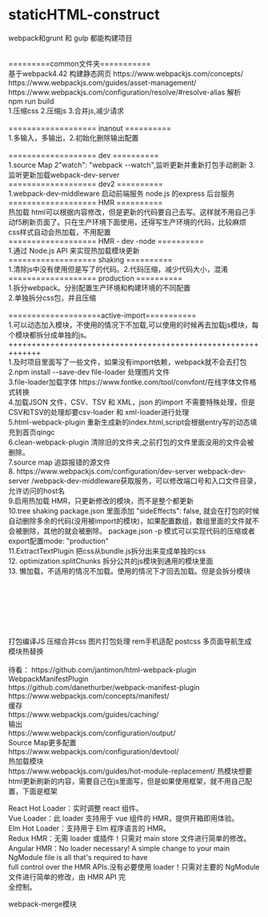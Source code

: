 # staticHTML-construct

webpack和grunt 和 gulp 都能构建项目

<br/>
=========common文件夹===========<br/>
基于webpack4.42 构建静态网页
https://www.webpackjs.com/concepts/
https://www.webpackjs.com/guides/asset-management/
https://www.webpackjs.com/configuration/resolve/#resolve-alias 解析
<br/>
npm run build
<br/>
1.压缩css
2.压缩js
3.合并js,减少请求
<br/>
<br/>
=================== inanout ==========<br/>
1.多输入，多输出，2.初始化删除输出配置
<br/>
<br/>
=================== dev ==========<br/>
1.source Map 2"watch": "webpack --watch",监听更新并重新打包手动刷新  3.监听更新加载webpack-dev-server
<br/>
=================== dev2 ==========<br/>
1.webpack-dev-middleware 启动前端服务 node.js 的express 后台服务
<br/>
=================== HMR  ==========<br/>
热加载 html可以根据内容修改，但是更新的代码要自己去写。这样就不用自己手动f5刷新页面了。只在生产环境下面使用，还得写生产环境的代码，比较麻烦
<br/>css样式自动会热加载，不用配置
<br/>
=================== HMR - dev -node ==========<br/>
1.通过 Node.js API 来实现热加载模块更新
<br/>
=================== shaking ==========<br/>
1.清除js中没有使用但是写了的代码。2.代码压缩，减少代码大小，混淆
<br/>
=================== production ==========<br/>
1.拆分webpack。分别配置生产环境和构建环境的不同配置<br/>
2.单独拆分css包，并且压缩<br/>
<br/>
====================active-import===========<br/>
1.可以动态加入模块，不使用的情况下不加载,可以使用的时候再去加载js模块，每个模块都拆分成单独的js。
+++++++++++++++++++++++++++++++++++++++++++++++++++++++++++++
<br/>
1.及时项目里面写了一些文件，如果没有import依赖，webpack就不会去打包
<br />
2.npm install --save-dev file-loader 处理图片文件
<br/>
3.file-loader加载字体
https://www.fontke.com/tool/convfont/在线字体文件格式转换
<br/>
4.加载JSON 文件，CSV、TSV 和 XML，json 的import 不需要特殊处理，但是CSV和TSV的处理却要csv-loader 和 xml-loader进行处理
<br/>
5.html-webpack-plugin 重新生成新的index.html,script会根据entry写的动态填充到首页qingc
<br/>
6.clean-webpack-plugin 清除旧的文件夹,之前打包的文件里面没用的文件会被删除。
<br/>
7.source map 追踪报错的源文件
<br/>
8. https://www.webpackjs.com/configuration/dev-server
webpack-dev-server /webpack-dev-middleware获取服务，可以修改端口号和入口文件目录，允许访问的host名
<br/>
9.启用热加载  HMR，只更新修改的模块，而不是整个都更新
<br/>
10.tree shaking package.json 里面添加 "sideEffects": false, 就会在打包的时候自动删除多余的代码(没用被import的模块)，如果配置数组，数组里面的文件就不会被删除，其他的就会被删除。 package.json -p 模式可以实现代码的压缩或者export配置mode: "production"
<br/>
11.ExtractTextPlugin 把css从bundle.js拆分出来变成单独的css
<br/>
12. optimization.splitChunks 拆分公共的js模块到通用的模块里面
<br/>
13. 懒加载，不适用的情况不加载。使用的情况下才回去加载。但是会拆分模块
<br/>
<div style="margin-top: 120px">
打包编译JS
压缩合并css
图片打包处理
rem手机适配
postcss  
多页面导航生成
模块热替换
</div>
<br/>
待看：
https://github.com/jantimon/html-webpack-plugin
<br/>
<div>WebpackManifestPlugin</div>
https://github.com/danethurber/webpack-manifest-plugin
<br/>
https://www.webpackjs.com/concepts/manifest/
<br/>
<div>缓存</div>
https://www.webpackjs.com/guides/caching/
<br/>
<div>输出</div>
https://www.webpackjs.com/configuration/output/
<br/>
<div>Source Map更多配置</div>
https://www.webpackjs.com/configuration/devtool/
<br/>
<div>热加载模块</div>
https://www.webpackjs.com/guides/hot-module-replacement/
热模块想要html更新刷新的内容，需要自己在js里面写，但是如果使用框架，就不用自己配置，下面是框架

React Hot Loader：实时调整 react 组件。<br/>
Vue Loader：此 loader 支持用于 vue 组件的 HMR，提供开箱即用体验。<br/>
Elm Hot Loader：支持用于 Elm 程序语言的 HMR。<br/>
Redux HMR：无需 loader 或插件！只需对 main store 文件进行简单的修改。<br/>
Angular HMR：No loader necessary! A simple change to your main NgModule file is all that's required to have <br/>full control over the HMR APIs.没有必要使用 loader！只需对主要的 NgModule 文件进行简单的修改，由 HMR API 完<br/>全控制。
<div>webpack-merge模块</div>
